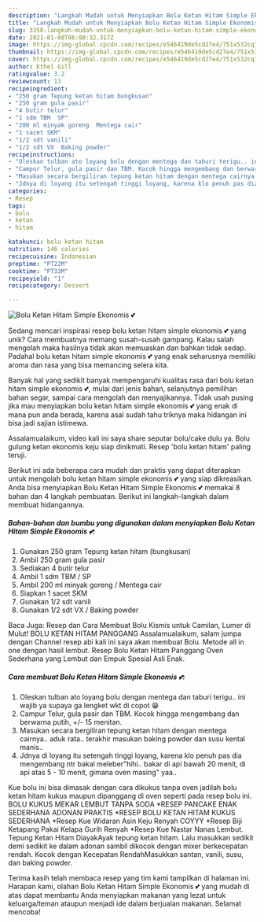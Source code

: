 ```yaml
---
description: "Langkah Mudah untuk Menyiapkan Bolu Ketan Hitam Simple Ekonomis 💕 yang Bikin Ngiler"
title: "Langkah Mudah untuk Menyiapkan Bolu Ketan Hitam Simple Ekonomis 💕 yang Bikin Ngiler"
slug: 3350-langkah-mudah-untuk-menyiapkan-bolu-ketan-hitam-simple-ekonomis-yang-bikin-ngiler
date: 2021-01-08T06:00:32.317Z
image: https://img-global.cpcdn.com/recipes/e546419de5cd27e4/751x532cq70/bolu-ketan-hitam-simple-ekonomis-💕-foto-resep-utama.jpg
thumbnail: https://img-global.cpcdn.com/recipes/e546419de5cd27e4/751x532cq70/bolu-ketan-hitam-simple-ekonomis-💕-foto-resep-utama.jpg
cover: https://img-global.cpcdn.com/recipes/e546419de5cd27e4/751x532cq70/bolu-ketan-hitam-simple-ekonomis-💕-foto-resep-utama.jpg
author: Ethel Gill
ratingvalue: 3.2
reviewcount: 13
recipeingredient:
- "250 gram Tepung ketan hitam bungkusan"
- "250 gram gula pasir"
- "4 butir telur"
- "1 sdm TBM  SP"
- "200 ml minyak goreng  Mentega cair"
- "1 sacet SKM"
- "1/2 sdt vanili"
- "1/2 sdt VX  Baking powder"
recipeinstructions:
- "Oleskan tulban ato loyang bolu dengan mentega dan taburi terigu.. ini wajib ya supaya ga lengket wkt di copot 😁"
- "Campur Telur, gula pasir dan TBM. Kocok hingga mengembang dan berwarna putih, +/- 15 menitan."
- "Masukan secara bergiliran tepung ketan hitam dengan mentega cairnya.. aduk rata.. terakhir masukan baking powder dan susu kental manis.."
- "Jdnya di loyang itu setengah tinggi loyang, karena klo penuh pas dia mengembang ntr bakal meleber&#34;hihi.. bakar di api bawah 20 menit, di api atas 5 - 10 menit, gimana oven masing&#34; yaa.."
categories:
- Resep
tags:
- bolu
- ketan
- hitam

katakunci: bolu ketan hitam 
nutrition: 146 calories
recipecuisine: Indonesian
preptime: "PT22M"
cooktime: "PT33M"
recipeyield: "1"
recipecategory: Dessert

---
```



![Bolu Ketan Hitam Simple Ekonomis 💕](https://img-global.cpcdn.com/recipes/e546419de5cd27e4/751x532cq70/bolu-ketan-hitam-simple-ekonomis-💕-foto-resep-utama.jpg)

Sedang mencari inspirasi resep bolu ketan hitam simple ekonomis 💕 yang unik? Cara membuatnya memang susah-susah gampang. Kalau salah mengolah maka hasilnya tidak akan memuaskan dan bahkan tidak sedap. Padahal bolu ketan hitam simple ekonomis 💕 yang enak seharusnya memiliki aroma dan rasa yang bisa memancing selera kita.

Banyak hal yang sedikit banyak mempengaruhi kualitas rasa dari bolu ketan hitam simple ekonomis 💕, mulai dari jenis bahan, selanjutnya pemilihan bahan segar, sampai cara mengolah dan menyajikannya. Tidak usah pusing jika mau menyiapkan bolu ketan hitam simple ekonomis 💕 yang enak di mana pun anda berada, karena asal sudah tahu triknya maka hidangan ini bisa jadi sajian istimewa.

Assalamualaikum, video kali ini saya share seputar bolu/cake dulu ya. Bolu gulung ketan ekonomis keju siap dinikmati. Resep &#39;bolu ketan hitam&#39; paling teruji.


Berikut ini ada beberapa cara mudah dan praktis yang dapat diterapkan untuk mengolah bolu ketan hitam simple ekonomis 💕 yang siap dikreasikan. Anda bisa menyiapkan Bolu Ketan Hitam Simple Ekonomis 💕 memakai 8 bahan dan 4 langkah pembuatan. Berikut ini langkah-langkah dalam membuat hidangannya.

<!--inarticleads1-->

##### Bahan-bahan dan bumbu yang digunakan dalam menyiapkan Bolu Ketan Hitam Simple Ekonomis 💕:

1. Gunakan 250 gram Tepung ketan hitam (bungkusan)
1. Ambil 250 gram gula pasir
1. Sediakan 4 butir telur
1. Ambil 1 sdm TBM / SP
1. Ambil 200 ml minyak goreng / Mentega cair
1. Siapkan 1 sacet SKM
1. Gunakan 1/2 sdt vanili
1. Gunakan 1/2 sdt VX / Baking powder


Baca Juga: Resep dan Cara Membuat Bolu Kismis untuk Camilan, Lumer di Mulut! BOLU KETAN HITAM PANGGANG Assalamualaikum, salam jumpa dengan Channel resep abi kali ini saya akan membuat Bolu. Metode all in one dengan hasil lembut. Resep Bolu Ketan Hitam Panggang Oven Sederhana yang Lembut dan Empuk Spesial Asli Enak. 

<!--inarticleads2-->

##### Cara membuat Bolu Ketan Hitam Simple Ekonomis 💕:

1. Oleskan tulban ato loyang bolu dengan mentega dan taburi terigu.. ini wajib ya supaya ga lengket wkt di copot 😁
1. Campur Telur, gula pasir dan TBM. Kocok hingga mengembang dan berwarna putih, +/- 15 menitan.
1. Masukan secara bergiliran tepung ketan hitam dengan mentega cairnya.. aduk rata.. terakhir masukan baking powder dan susu kental manis..
1. Jdnya di loyang itu setengah tinggi loyang, karena klo penuh pas dia mengembang ntr bakal meleber&#34;hihi.. bakar di api bawah 20 menit, di api atas 5 - 10 menit, gimana oven masing&#34; yaa..


Kue bolu ini bisa dimasak dengan cara dikukus tanpa oven jadilah bolu ketan hitam kukus maupun dipanggang di oven seperti pada resep bolu ini. BOLU KUKUS MEKAR LEMBUT TANPA SODA *RESEP PANCAKE ENAK SEDERHANA ADONAN PRAKTIS *RESEP BOLU KETAN HITAM KUKUS SEDERHANA *Resep Kue Widaran Asin Keju Renyah COYYY *Resep Biji Ketapang Pakai Kelapa Gurih Renyah *Resep Kue Nastar Nanas Lembut. Tepung Ketan Hitam DiayakAyak tepung ketan hitam. Lalu masukkan sedikit demi sedikit ke dalam adonan sambil dikocok dengan mixer berkecepatan rendah. Kocok dengan Kecepatan RendahMasukkan santan, vanili, susu, dan baking powder. 

Terima kasih telah membaca resep yang tim kami tampilkan di halaman ini. Harapan kami, olahan Bolu Ketan Hitam Simple Ekonomis 💕 yang mudah di atas dapat membantu Anda menyiapkan makanan yang lezat untuk keluarga/teman ataupun menjadi ide dalam berjualan makanan. Selamat mencoba!

